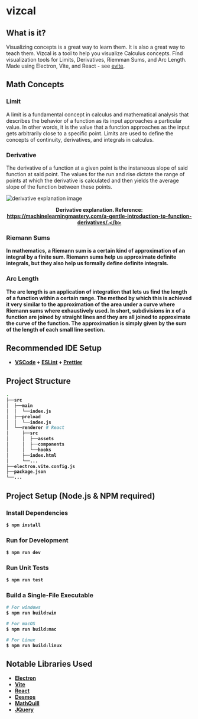 # vizcal

## What is it?

Visualizing concepts is a great way to learn them. It is also a great way to teach them. Vizcal is a tool to help you visualize Calculus concepts. Find visualization tools for Limits, Derivatives, Riemman Sums, and Arc Length. Made using Electron, Vite, and React - see [evite](https://evite.netlify.app/).

## Math Concepts

### Limit

A limit is a fundamental concept in calculus and mathematical analysis that
describes the behavior of a function as its input approaches a particular value.
In other words, it is the value that a function approaches as the input gets
arbitrarily close to a specific point. Limits are used to define the concepts of
continuity, derivatives, and integrals in calculus.

### Derivative

The derivative of a function at a given point is the instaneous slope of said
function at said point. The values for the run and rise dictate the range of
points at which the derivative is calculated and then yields the average slope
of the function between these points.

![derivative explanation image](https://cdn.discordapp.com/attachments/1069616366476349482/1106680696195530813/IMG_0556.webp)<figcaption align = "center"><b>Derivative explanation. Reference: https://machinelearningmastery.com/a-gentle-introduction-to-function-derivatives/.</b></figcaption>

### Riemann Sums

In mathematics, a Riemann sum is a certain kind of approximation of an integral
by a finite sum. Riemann sums help us approximate definite integrals, but they
also help us formally define definite integrals.

### Arc Length

The arc length is an application of integration that lets us find the length of
a function within a certain range. The method by which this is achieved it very
similar to the approximation of the area under a curve where Riemann sums where
exhaustively used. In short, subdivisions in x of a function are joined by
straight lines and they are all joined to approximate the curve of the function.
The approximation is simply given by the sum of the length of each small line
section.

## Recommended IDE Setup

-   [VSCode](https://code.visualstudio.com/) + [ESLint](https://marketplace.visualstudio.com/items?itemName=dbaeumer.vscode-eslint) + [Prettier](https://marketplace.visualstudio.com/items?itemName=esbenp.prettier-vscode)

## Project Structure

```bash
.
├──src
│  ├──main
│  │  └──index.js
│  ├──preload
│  │  └──index.js
│  └──renderer # React
│     ├──src
│     │  ├──assets
│     │  ├──components
│     │  └──hooks
│     ├──index.html
│     └──...
├──electron.vite.config.js
├──package.json
└──...
```

## Project Setup (Node.js & NPM required)

### Install Dependencies

```bash
$ npm install
```

### Run for Development

```bash
$ npm run dev
```

### Run Unit Tests

```bash
$ npm run test
```

### Build a Single-File Executable

```bash
# For windows
$ npm run build:win

# For macOS
$ npm run build:mac

# For Linux
$ npm run build:linux
```

## Notable Libraries Used

-   [Electron](https://www.electronjs.org/)
-   [Vite](https://vitejs.dev/)
-   [React](https://reactjs.org/)
-   [Desmos](https://www.desmos.com/)
-   [MathQuill](http://mathquill.com/)
-   [JQuery](https://jquery.com/)
